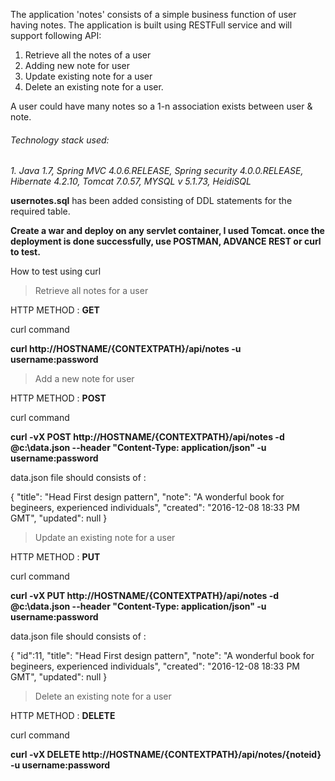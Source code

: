 The application 'notes' consists of a simple business function of user having notes. The application is built using RESTFull service and will support following API:

1. Retrieve all the notes of a user
2. Adding new note for user
3. Update existing note for a user
4. Delete an existing note for a user.  

A user could have many notes so a 1-n association exists between user & note.

###### Technology stack used:

*1. Java 1.7, Spring MVC 4.0.6.RELEASE, Spring security 4.0.0.RELEASE, Hibernate 4.2.10, Tomcat 7.0.57, MYSQL v 5.1.73, HeidiSQL*

**usernotes.sql** has been added consisting of DDL statements for the required table.


**Create a war and deploy on any servlet container, I used Tomcat. once the deployment is done successfully, use POSTMAN, ADVANCE REST or curl to test.**

How to test using curl


> Retrieve all notes for a user

HTTP METHOD : **GET**

curl command 

**curl http://HOSTNAME/{CONTEXTPATH}/api/notes -u username:password**

> Add a new note for user

HTTP METHOD : **POST**

curl command 

**curl -vX POST http://HOSTNAME/{CONTEXTPATH}/api/notes -d @c:\data.json --header "Content-Type: application/json" -u username:password**

data.json file should consists of :

{
    "title": "Head First design pattern",
    "note": "A wonderful book for begineers, experienced individuals",
    "created": "2016-12-08 18:33 PM GMT",
    "updated": null
}


> Update an existing note for a user

HTTP METHOD : **PUT**

curl command 

**curl -vX PUT http://HOSTNAME/{CONTEXTPATH}/api/notes -d @c:\data.json --header "Content-Type: application/json" -u username:password**

data.json file should consists of :

{
    "id":11,
    "title": "Head First design pattern",
    "note": "A wonderful book for begineers, experienced individuals",
    "created": "2016-12-08 18:33 PM GMT",
    "updated": null
}


> Delete an existing note for a user

HTTP METHOD : **DELETE**

curl command 

**curl -vX DELETE http://HOSTNAME/{CONTEXTPATH}/api/notes/{noteid} -u username:password**


